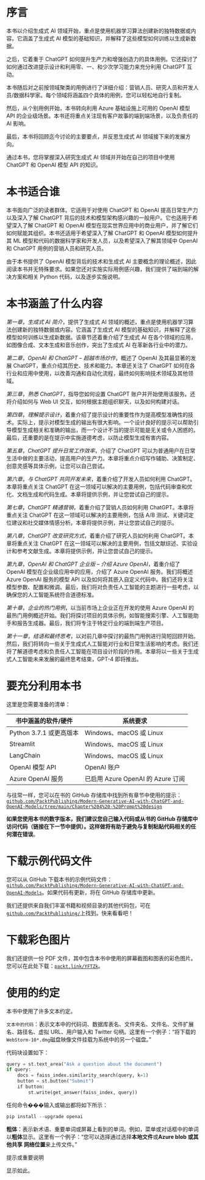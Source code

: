# 序言

本书以介绍生成式 AI 领域开始，重点是使用机器学习算法创建新的独特数据或内容。它涵盖了生成式 AI 模型的基础知识，并解释了这些模型如何训练以生成新数据。

之后，它着重于 ChatGPT 如何提升生产力和增强创造力的具体用例。它还探讨了如何通过改进提示设计和利用零、一、和少次学习能力来充分利用 ChatGPT 互动。

本书随后对之前按领域聚类的用例进行了详细介绍：营销人员、研究人员和开发人员/数据科学家。每个领域将涵盖四个具体的用例，您可以轻松地自行复制。

然后，从个别用例开始，本书转向利用 Azure 基础设施上可用的 OpenAI 模型 API 的企业级场景。本书还将重点关注现有客户故事的端到端场景，以及负责任的 AI 影响。

最后，本书将回顾迄今讨论的主要要点，并反思生成式 AI 领域接下来的发展方向。

通过本书，您将掌握深入研究生成式 AI 领域并开始在自己的项目中使用 ChatGPT 和 OpenAI 模型 API 的知识。

# 本书适合谁

本书面向广泛的读者群体。它适用于对使用 ChatGPT 和 OpenAI 提高日常生产力以及深入了解 ChatGPT 背后的技术和模型架构感兴趣的一般用户。它也适用于希望深入了解 ChatGPT 和 OpenAI 模型在现实世界应用中的商业用户，并了解它们如何赋能其组织。本书还适用于希望深入了解 ChatGPT 和 OpenAI 模型如何提升其 ML 模型和代码的数据科学家和开发人员，以及希望深入了解其领域中 OpenAI 和 ChatGPT 用例的营销人员和研究人员。

由于本书提供了 OpenAI 模型背后的技术和生成式 AI 主要概念的理论概述，因此阅读本书并无特殊要求。如果您还对实施实际用例感兴趣，我们提供了端到端的解决方案和相关 Python 代码，以及逐步实施说明。

# 本书涵盖了什么内容

*第一章*，*生成式 AI 简介*，提供了生成式 AI 领域的概述，重点是使用机器学习算法创建新的独特数据或内容。它涵盖了生成式 AI 模型的基础知识，并解释了这些模型如何训练以生成新数据。该章节还着重介绍了生成式 AI 在各个领域的应用，如图像合成、文本生成和音乐创作，突出了生成式 AI 在革新各行业中的潜力。

*第二章*，*OpenAI 和 ChatGPT – 超越市场炒作*，概述了 OpenAI 及其最显著的发展 ChatGPT，重点介绍其历史、技术和能力。本章还关注了 ChatGPT 如何在各行业和应用中使用，以改善沟通和自动化流程，最终如何影响技术领域及其他领域。

*第三章*，*熟悉 ChatGPT*，指导您如何设置 ChatGPT 账户并开始使用该服务。还将介绍如何与 Web UI 交互，如何根据主题组织聊天，以及如何构建对话。

*第四章*，*理解提示设计*，着重介绍了提示设计的重要性作为提高模型准确性的技术。实际上，提示对模型生成的输出有很大影响。一个设计良好的提示可以帮助引导模型生成相关和准确的输出，而一个设计不当的提示可能是无关或令人困惑的。最后，还重要的是在提示中实施道德考虑，以防止模型生成有害内容。

*第五章*，*ChatGPT 提升日常工作效率*，介绍了 ChatGPT 可以为普通用户在日常生活中做的主要活动，提高用户的生产力。本章将重点介绍写作辅助、决策制定、创意灵感等具体示例，让您可以自己尝试。

*第六章*，*与 ChatGPT 共同开发未来*，着重介绍了开发人员如何利用 ChatGPT。本章将重点关注 ChatGPT 在这一领域可以解决的主要用例，包括代码审查和优化、文档生成和代码生成。本章将提供示例，并让您尝试自己的提示。

*第七章*，*ChatGPT 精通营销*，着重介绍了营销人员如何利用 ChatGPT。本章将重点关注 ChatGPT 在这一领域可以解决的主要用例，包括 A/B 测试、关键词定位建议和社交媒体情感分析。本章将提供示例，并让您尝试自己的提示。

*第八章*，*ChatGPT 改变研究方式*，着重介绍了研究人员如何利用 ChatGPT。本章将重点关注 ChatGPT 在这一领域可以解决的主要用例，包括文献综述、实验设计和参考文献生成。本章将提供示例，并让您尝试自己的提示。

*第九章*，*OpenAI 和 ChatGPT 企业版 – 介绍 Azure OpenAI*，着重介绍了 OpenAI 模型在企业级应用中的应用，介绍了 Azure OpenAI 服务。我们将概述 Azure OpenAI 服务的模型 API 以及如何将其嵌入自定义代码中。我们还将关注模型参数、配置和微调。最后，我们将对负责任人工智能的主题进行一些考虑，以确保您的人工智能系统符合道德标准。

*第十章*，*企业的热门用例*，以当前市场上企业正在开发的使用 Azure OpenAI 的最热门用例概述开始。我们将探讨项目的具体示例，如智能搜索引擎、人工智能助手和报告生成器。最后，我们将专注于特定行业的端到端生产项目。

*第十一章*，*结语和最终思考*，以对前几章中探讨的最热门用例进行简短回顾开始。然后，我们将转向一些关于生成式人工智能对行业和日常生活影响的考虑。我们还将了解道德考虑和负责任人工智能在项目设计阶段的作用。本章将以一些关于生成式人工智能未来发展的最终思考结束，GPT-4 即将推出。

# 要充分利用本书

这里是您需要准备的清单：

| **书中涵盖的软件/硬件** | **系统要求** |
| --- | --- |
| Python 3.7.1 或更高版本 | Windows、macOS 或 Linux |
| Streamlit | Windows、macOS 或 Linux |
| LangChain | Windows、macOS 或 Linux |
| OpenAI 模型 API | OpenAI 账户 |
| Azure OpenAI 服务 | 已启用 Azure OpenAI 的 Azure 订阅 |

与往常一样，您可以在书的 GitHub 存储库中找到所有章节中使用的提示：[`github.com/PacktPublishing/Modern-Generative-AI-with-ChatGPT-and-OpenAI-Models/tree/main/Chapter%204%20-%20Prompt%20design`](https://github.com/PacktPublishing/Modern-Generative-AI-with-ChatGPT-and-OpenAI-Models/tree/main/Chapter%204%20-%20Prompt%20design)

**如果您使用本书的数字版本，我们建议您自己输入代码或从书的 GitHub 存储库中访问代码（链接在下一节中提供）。这样做将有助于避免与复制粘贴代码相关的任何潜在错误**。

# 下载示例代码文件

您可以从 GitHub 下载本书的示例代码文件：[`github.com/PacktPublishing/Modern-Generative-AI-with-ChatGPT-and-OpenAI-Models`](https://github.com/PacktPublishing/Modern-Generative-AI-with-ChatGPT-and-OpenAI-Models)。如果代码有更新，将在 GitHub 存储库中更新。

我们还提供来自我们丰富书籍和视频目录的其他代码包，可在[`github.com/PacktPublishing/`](https://github.com/PacktPublishing/)上找到。快来看看吧！

# 下载彩色图片

我们还提供一份 PDF 文件，其中包含本书中使用的屏幕截图和图表的彩色图片。您可以在此处下载：[`packt.link/YFTZk`](https://packt.link/YFTZk)。

# 使用的约定

本书中使用了许多文本约定。

`文本中的代码`：表示文本中的代码词、数据库表名、文件夹名、文件名、文件扩展名、路径名、虚拟 URL、用户输入和 Twitter 句柄。这里有一个例子：“将下载的`WebStorm-10*.dmg`磁盘映像文件挂载为系统中的另一个磁盘。”

代码块设置如下：

```py
query = st.text_area("Ask a question about the document")
if query:
    docs = faiss_index.similarity_search(query, k=1)
    button = st.button("Submit")
    if button:
        st.write(get_answer(faiss_index, query))
```

任何命令���输入或输出都将如下所示：

```py
pip install --upgrade openai
```

**粗体**：表示新术语、重要单词或屏幕上看到的单词。例如，菜单或对话框中的单词以**粗体**显示。这里有一个例子：“您可以选择通过选择**本地文件**或**Azure blob 或其他共享** **网络位置**来上传文件。”

提示或重要说明

显示如此。

